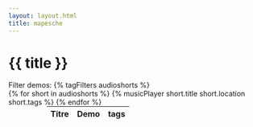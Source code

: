 ```yaml
---
layout: layout.html
title: mapesche
---
```


# {{ title }}
<div class="tagFilters">
Filter demos: {% tagFilters audioshorts %}
</div>
<div class="tableWrap">
<table style="width: 70%; margin: auto;">
<thead>
    <tr>
      <th>Titre</th>
      <th>Demo</th>
      <th>tags</th>
    </tr>
</thead>
<tbody>
{% for short in audioshorts %}
  {% musicPlayer short.title short.location short.tags %}
{% endfor %}
</tbody>
</table>
</div>
